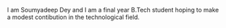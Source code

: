I am Soumyadeep Dey and I am a final year B.Tech student hoping to make a modest contibution in the technological field.
